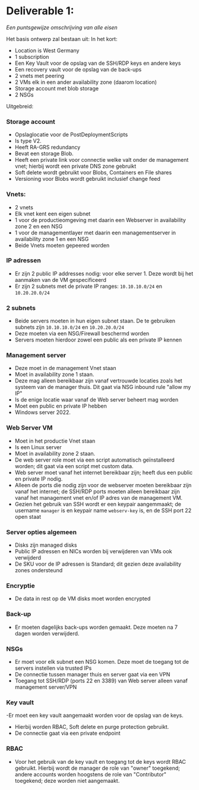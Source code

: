 # Deliverable 1:
*Een puntsgewijze omschrijving van alle eisen*

Het basis ontwerp zal bestaan uit:
In het kort:

- Location is West Germany
- 1 subscription
- Een Key Vault voor de opslag van de SSH/RDP keys en andere keys
- Een recovery vault voor de opslag van de back-ups
- 2 vnets met peering
- 2 VMs elk in een ander availability zone (daarom location)
- Storage account met blob storage
- 2 NSGs

Uitgebreid: 

### Storage account
- Opslaglocatie voor de PostDeploymentScripts
- Is type V2.
- Heeft RA-GRS redundancy
- Bevat een storage Blob. 
- Heeft een private link voor connectie welke valt onder de management vnet; hierbij wordt een private DNS zone gebruikt
- Soft delete wordt gebruikt voor Blobs, Containers en File shares
- Versioning voor Blobs wordt gebruikt inclusief change feed

### Vnets: 
- 2 vnets
- Elk vnet kent een eigen subnet 
- 1 voor de productieomgeving met daarin een Webserver in availability zone 2 en een NSG 
- 1 voor de managementlayer met daarin een managementserver in availability zone 1 en een NSG  
- Beide Vnets moeten gepeered worden


### IP adressen
- Er zijn 2 public IP addresses nodig: voor elke server 1. Deze wordt bij het aanmaken van de VM gespecificeerd
- Er zijn 2 subnets met de private IP ranges: ```10.10.10.0/24``` en ```10.20.20.0/24```

### 2 subnets
- Beide servers moeten in hun eigen subnet staan. De te gebruiken subnets zijn ```10.10.10.0/24``` en ```10.20.20.0/24```  
- Deze moeten via een NSG/Firewall beschermd worden
- Servers moeten hierdoor zowel een public als een private IP kennen


### Management server  
- Deze moet in de management Vnet staan 
- Moet in availability zone 1 staan. 
- Deze mag alleen bereikbaar zijn vanaf vertrouwde locaties zoals het systeem van de manager thuis. Dit gaat via NSG inbound rule "allow my IP"
- Is de enige locatie waar vanaf de Web server beheert mag worden  
- Moet een public en private IP hebben
- Windows server 2022.  


### Web Server VM
- Moet in het productie Vnet staan
- Is een Linux server
- Moet in availability zone 2 staan.
- De web server role moet via een script automatisch geïnstalleerd worden; dit gaat via een script met custom data.
- Web server moet vanaf het internet bereikbaar zijn; heeft dus een public en private IP nodig.
- Alleen de ports die nodig zijn voor de webserver moeten bereikbaar zijn vanaf het internet; de SSH/RDP ports moeten alleen bereikbaar zijn vanaf het management vnet en/of IP adres van de management VM. 
- Gezien het gebruik van SSH wordt er een keypair aangemmaakt; de username ```manager``` is en keypair name ```webserv-key``` is, en de SSH port 22 open staat

### Server  opties algemeen
- Disks zijn managed disks
- Public IP adressen en NICs worden bij verwijderen van VMs ook verwijderd
- De SKU voor de IP adressen is Standard; dit gezien deze availability zones ondersteund



### Encryptie  
- De data in rest op de VM disks moet worden encrypted

### Back-up
- Er moeten dagelijks back-ups worden gemaakt. Deze moeten na 7 dagen worden verwijderd. 

### NSGs
- Er moet voor elk subnet een NSG komen. Deze moet de toegang tot de servers instellen via trusted IPs 
- De connectie tussen manager thuis en server gaat via een VPN
- Toegang tot SSH/RDP (ports 22 en 3389) van Web server alleen vanaf management server/VPN

### Key vault
-Er moet een key vault aangemaakt worden voor de opslag van de keys.
- Hierbij worden RBAC, Soft delete en purge protection gebruikt.
- De connectie gaat via een private endpoint


### RBAC
- Voor het gebruik van de key vault en toegang tot de keys wordt RBAC gebruikt. Hierbij wordt de manager de role van "owner" toegekend; andere accounts worden hoogstens de role van "Contributor" toegekend; deze worden niet aangemaakt.

